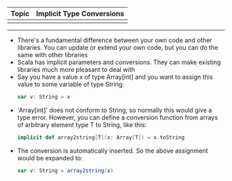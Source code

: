| Topic | Implicit Type Conversions |
| :--- | :--- |
|  |  |

---

*	There's a fundamental difference between your own code and other libraries. You can update or extend your own code, but you can do the same with other libraries
*	Scala has implicit parameters and conversions. They can make existing libraries much more pleasant to deal with
*	Say you have a value x of type Array[int] and you want to assign this value to some variable of type String:	
	```scala
	var v: String = x
	```
*	'Array[int]' does not conform to String, so normally this would give a type error. However, you can define a conversion function from arrays of arbitrary element type T to String, like this:
	```scala
	implicit def array2string[T](x: Array[T]) = x.toString
	```
*	The conversion is automatically inserted. So the above assignment would be expanded to:
	```scala
	var v: String = array2string(x)
	```
